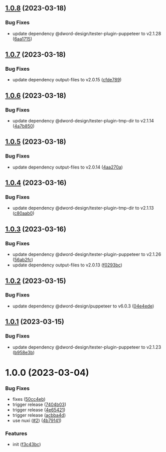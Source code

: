## [1.0.8](https://github.com/dword-design/nuxt-dev-server/compare/v1.0.7...v1.0.8) (2023-03-18)


### Bug Fixes

* update dependency @dword-design/tester-plugin-puppeteer to v2.1.28 ([6aa1715](https://github.com/dword-design/nuxt-dev-server/commit/6aa1715b20f0192c1db945281599eacdbbd2816c))

## [1.0.7](https://github.com/dword-design/nuxt-dev-server/compare/v1.0.6...v1.0.7) (2023-03-18)


### Bug Fixes

* update dependency output-files to v2.0.15 ([cfde789](https://github.com/dword-design/nuxt-dev-server/commit/cfde789e80805c6e1c0f82b7ef5dfad215d1ec65))

## [1.0.6](https://github.com/dword-design/nuxt-dev-server/compare/v1.0.5...v1.0.6) (2023-03-18)


### Bug Fixes

* update dependency @dword-design/tester-plugin-tmp-dir to v2.1.14 ([4a7b850](https://github.com/dword-design/nuxt-dev-server/commit/4a7b8503f84d2db22049f06380c83e96e1a9a707))

## [1.0.5](https://github.com/dword-design/nuxt-dev-server/compare/v1.0.4...v1.0.5) (2023-03-18)


### Bug Fixes

* update dependency output-files to v2.0.14 ([4aa270a](https://github.com/dword-design/nuxt-dev-server/commit/4aa270aa7051cbe048c0571b5c3f90f7e66906a0))

## [1.0.4](https://github.com/dword-design/nuxt-dev-server/compare/v1.0.3...v1.0.4) (2023-03-16)


### Bug Fixes

* update dependency @dword-design/tester-plugin-tmp-dir to v2.1.13 ([c80aab0](https://github.com/dword-design/nuxt-dev-server/commit/c80aab0a9e5af89f5c5ecb72415dde4970125680))

## [1.0.3](https://github.com/dword-design/nuxt-dev-server/compare/v1.0.2...v1.0.3) (2023-03-16)


### Bug Fixes

* update dependency @dword-design/tester-plugin-puppeteer to v2.1.26 ([56ab2fc](https://github.com/dword-design/nuxt-dev-server/commit/56ab2fc85a21cc560bd7da55e37e4134fe8cbf88))
* update dependency output-files to v2.0.13 ([f0293bc](https://github.com/dword-design/nuxt-dev-server/commit/f0293bca506a67d33605fea36817a5070e87f132))

## [1.0.2](https://github.com/dword-design/nuxt-dev-server/compare/v1.0.1...v1.0.2) (2023-03-15)


### Bug Fixes

* update dependency @dword-design/puppeteer to v6.0.3 ([04e4ede](https://github.com/dword-design/nuxt-dev-server/commit/04e4eded0cbfa36548da49223d0d183f380a93a5))

## [1.0.1](https://github.com/dword-design/nuxt-dev-server/compare/v1.0.0...v1.0.1) (2023-03-15)


### Bug Fixes

* update dependency @dword-design/tester-plugin-puppeteer to v2.1.23 ([b958e3b](https://github.com/dword-design/nuxt-dev-server/commit/b958e3baeec39590d0112ada4a544cc53f9b45d9))

# 1.0.0 (2023-03-04)


### Bug Fixes

* fixes ([50cc4eb](https://github.com/dword-design/nuxt-dev-server/commit/50cc4eb9e7c6c77eeabaa1c71699abe01613eede))
* trigger release ([7404b03](https://github.com/dword-design/nuxt-dev-server/commit/7404b03d215112825f973fb07d1c82660a899d0e))
* trigger release ([4e65421](https://github.com/dword-design/nuxt-dev-server/commit/4e65421c5ea6008d268c2b189aba693c0fbe69c0))
* trigger release ([acbba4d](https://github.com/dword-design/nuxt-dev-server/commit/acbba4dce62d68ae3624eec55acf34d4f68e777a))
* use nuxi ([#2](https://github.com/dword-design/nuxt-dev-server/issues/2)) ([4b79141](https://github.com/dword-design/nuxt-dev-server/commit/4b791417388e42e5917463219ddab636e0b86dd0))


### Features

* init ([f3c43bc](https://github.com/dword-design/nuxt-dev-server/commit/f3c43bc3277ab8ecbb52f8fab41b5456c12c42ef))
